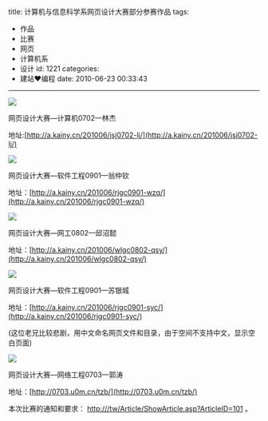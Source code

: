 title: 计算机与信息科学系网页设计大赛部分参赛作品
tags:
  - 作品
  - 比赛
  - 网页
  - 计算机系
  - 设计
id: 1221
categories:
  - 建站❤编程
date: 2010-06-23 00:33:43
---

[![](http://a.kainy.cn/201006/lj.png)](http://a.kainy.cn/201006/lj.png)

网页设计大赛—计算机0702—林杰

地址:[http://a.kainy.cn/201006/jsj0702-lj/](http://a.kainy.cn/201006/jsj0702-lj/)<!--more-->

[![](http://a.kainy.cn/201006/wzq.png)](http://a.kainy.cn/201006/wzq.png)

网页设计大赛—软件工程0901—翁仲钦

地址：[http://a.kainy.cn/201006/rjgc0901-wzq/](http://a.kainy.cn/201006/rjgc0901-wzq/)

[![](http://a.kainy.cn/201006/qsy.png)](http://a.kainy.cn/201006/qsy.png)

网页设计大赛—网工0802—邱沼懿

地址：[http://a.kainy.cn/201006/wlgc0802-qsy/](http://a.kainy.cn/201006/wlgc0802-qsy/)

[![](http://a.kainy.cn/201006/syc.png)](http://a.kainy.cn/201006/syc.png)

网页设计大赛—软件工程0901—苏银城

地址：[http://a.kainy.cn/201006/rjgc0901-syc/](http://a.kainy.cn/201006/rjgc0901-syc/)

(这位老兄比较悲剧，用中文命名网页文件和目录，由于空间不支持中文，显示空白页面)

[![](http://a.kainy.cn/201006/0703TZB.png)](http://a.kainy.cn/201006/0703TZB.png)

网页设计大赛—网络工程0703—郭涛

地址：[http://0703.u0m.cn/tzb/](http://0703.u0m.cn/tzb/)

本次比赛的通知和要求： [http:///tw/Article/ShowArticle.asp?ArticleID=101](http://tw/Article/ShowArticle.asp?ArticleID=101) 。